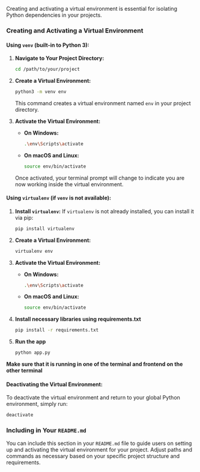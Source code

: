 
Creating and activating a virtual environment is essential for isolating Python dependencies in your projects. 

### Creating and Activating a Virtual Environment

#### Using `venv` (built-in to Python 3):

1. **Navigate to Your Project Directory:**
   ```bash
   cd /path/to/your/project
   ```

2. **Create a Virtual Environment:**
   ```bash
   python3 -m venv env
   ```
   This command creates a virtual environment named `env` in your project directory.

3. **Activate the Virtual Environment:**

   - **On Windows:**
     ```bash
     .\env\Scripts\activate
     ```

   - **On macOS and Linux:**
     ```bash
     source env/bin/activate
     ```

   Once activated, your terminal prompt will change to indicate you are now working inside the virtual environment.

#### Using `virtualenv` (if `venv` is not available):

1. **Install `virtualenv`:**
   If `virtualenv` is not already installed, you can install it via pip:
   ```bash
   pip install virtualenv
   ```

2. **Create a Virtual Environment:**
   ```bash
   virtualenv env
   ```

3. **Activate the Virtual Environment:**

   - **On Windows:**
     ```bash
     .\env\Scripts\activate
     ```

   - **On macOS and Linux:**
     ```bash
     source env/bin/activate
     ```

     
4. **Install necessary libraries using requirements.txt**
   ```bash
   pip install -r requirements.txt
     ```

5. **Run the app**
     ```bash
   python app.py
     ```
**Make sure that it is running in one of the terminal and frontend on the other terminal**

#### Deactivating the Virtual Environment:

To deactivate the virtual environment and return to your global Python environment, simply run:
```bash
deactivate
```

### Including in Your `README.md`

You can include this section in your `README.md` file to guide users on setting up and activating the virtual environment for your project. Adjust paths and commands as necessary based on your specific project structure and requirements.
